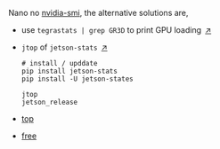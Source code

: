 Nano no [nvidia-smi](https://developer.nvidia.com/nvidia-system-management-interface), the alternative solutions are,

- use `tegrastats | grep GR3D` to print GPU loading&ensp;[↗](https://blog.csdn.net/wc996789331/article/details/90901666?utm_medium=distribute.pc_relevant.none-task-blog-2%7Edefault%7EBlogCommendFromMachineLearnPai2%7Edefault-3.control&depth_1-utm_source=distribute.pc_relevant.none-task-blog-2%7Edefault%7EBlogCommendFromMachineLearnPai2%7Edefault-3.control)

- `jtop` of `jetson-stats`&ensp;[↗](https://blog.csdn.net/biubiubiu617/article/details/107984931)

    ```shell
    # install / upddate
    pip install jetson-stats
    pip install -U jetson-states

    jtop
    jetson_release
    ```
- [top](https://man7.org/linux/man-pages/man1/top.1.html)
- [free](https://man7.org/linux/man-pages/man1/free.1.html)

